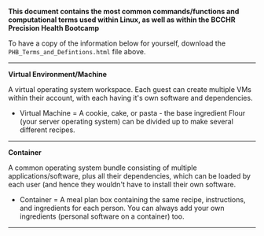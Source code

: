 **This document contains the most common commands/functions and computational terms used within Linux, as well as within the BCCHR Precision Health Bootcamp**  

To have a copy of the information below for yourself, download the `PHB_Terms_and_Defintions.html` file above.  

***

**Virtual Environment/Machine** 

A virtual operating system workspace. Each guest can create multiple VMs within their account, with each having it's own software and dependencies.  

- Virtual Machine = A cookie, cake, or pasta - the base ingredient Flour (your server operating system) can be divided up to make several different recipes.  

***  

**Container**  

A common operating system bundle consisting of multiple applications/software, plus all their dependencies, which can be loaded by each user (and hence they wouldn't have to install their own software.  

- Container = A meal plan box containing the same recipe, instructions, and ingredients for each person. You can always add your own ingredients (personal software on a container) too.  

*** 
